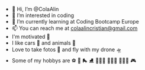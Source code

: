 - 👋 Hi, I’m @ColaAlin
- 👀 I’m interested in coding
- 🌱 I’m currently learning at Coding Bootcamp Europe
- 📫 You can reach me at colaalincristian@gmail.com
- I'm motivated 🦾
- I like cars 🚙 and animals 🐶
- Love to take fotos 📸 and fly with my drone 🛸
- Some of my hobbys are ⚽️ 🏀 🛼 ⛸ 🏋🏽‍♂️ 🧘🏽‍♂ 🚴🏼‍♂️ 🎮 

<!---
ColaAlin/ColaAlin is a ✨ special ✨ repository because its `README.md` (this file) appears on your GitHub profile.
You can click the Preview link to take a look at your changes.
--->
